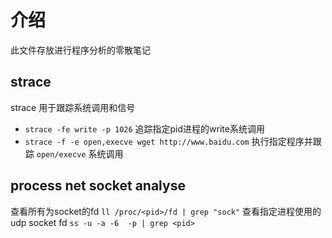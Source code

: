 # 介绍
此文件存放进行程序分析的零散笔记

## strace
strace 用于跟踪系统调用和信号

- `strace -fe write -p 1026` 追踪指定pid进程的write系统调用
- `strace -f -e open,execve wget http://www.baidu.com` 执行指定程序并跟踪 `open/execve` 系统调用

## process net socket analyse
查看所有为socket的fd `ll /proc/<pid>/fd | grep "sock"`
查看指定进程使用的udp socket fd `ss -u -a -6  -p | grep <pid>` 